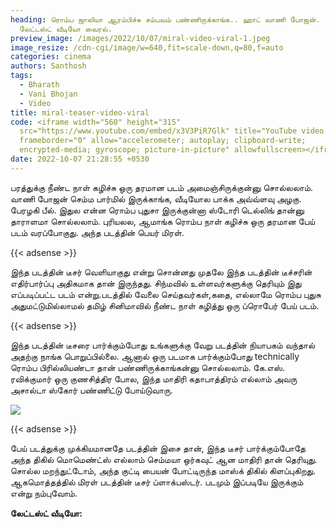 ```yaml
---
heading: ரொம்ப ஜாலியா ஆரம்பிச்சு சம்பவம் பண்ணிருக்காங்க.. ஹாட் வாணி போஜன்.
  லேட்டஸ்ட் வீடியோ வைரல்.
preview_image: /images/2022/10/07/miral-video-viral-1.jpeg
image_resize: /cdn-cgi/image/w=640,fit=scale-down,q=80,f=auto
categories: cinema
authors: Santhosh
tags:
  - Bharath
  - Vani Bhojan
  - Video
title: miral-teaser-video-viral
code: <iframe width="560" height="315"
  src="https://www.youtube.com/embed/x3V3PiR7Glk" title="YouTube video player"
  frameborder="0" allow="accelerometer; autoplay; clipboard-write;
  encrypted-media; gyroscope; picture-in-picture" allowfullscreen></iframe>
date: 2022-10-07 21:28:55 +0530
---
```



பரத்துக்கு நீண்ட நாள் கழிச்சு ஒரு தரமான படம் அமைஞ்சிருக்குன்னு சொல்லலாம். வாணி போஜன் செம்ம பார்மில் இருக்காங்க, வீடியோல பாக்க அவ்வ்ளவு அழகு. பேரழகி பீல். இதுல என்ன ரொம்ப புதுசா இருக்குன்னா ஸ்டோரி டெல்லிங் தான்னு தாராளமா சொல்லலாம். புரியலல, ஆமாங்க ரொம்ப நாள் கழிச்சு ஒரு தரமான பேய் படம் வரப்போகுது. அந்த படத்தின் பெயர் மிரள்.

{{< adsense >}}

இந்த படத்தின் டீசர் வெளியாகுது என்று சொன்னது முதலே இந்த படத்தின் டீச்சரின்  எதிர்பார்ப்பு அதிகமாக தான் இருந்தது. சிந்மவில் உள்ளவர்களுக்கு தெரியும் இது எப்படிப்பட்ட படம் என்று.படத்தில் வேலை  செய்தவர்கள்,கதை, எல்லாமே ரொம்ப புதுசு அதுமட்டுமில்லாமல் தமிழ் சினிமாவில் நீண்ட நாள் கழித்து ஒரு ப்ரொபேர் பேய் படம்.

{{< adsense >}}

இந்த படத்தின் டீசரை பார்க்கும்போது உங்களுக்கு வேறு படத்தின் நியாபகம்  வந்தால் அதற்கு நாங்க பொறுப்பில்லை. ஆனால் ஒரு படமாக பார்க்கும்போது technically ரொம்ப பிரில்லியண்டா தான் பண்ணிருக்காங்கன்னு சொல்லலாம். கே.எஸ். ரவிக்குமார் ஒரு குணசித்திர போல, இந்த மாதிரி கதாபாத்திரம் எல்லாம் அவரு அசால்டா ஸ்கோர் பண்ணிட்டு போய்டுவாரு.

![](/images/2022/10/07/miral-video-viral.jpeg)

{{< adsense >}}

பேய் படத்துக்கு முக்கியமானதே படத்தின் இசை  தான், இந்த டீசர் பார்க்கும்போதே அந்த திகில் மொமெண்ட்ஸ் எல்லாம் செம்மயா ஒர்கவுட் ஆன மாதிரி தான் தெரியுது. சொல்ல மறந்துட்டோம், அந்த குட்டி பையன் போட்டிருந்த மாஸ்க் திகில் கிளப்புகிறது. ஆகமொத்தத்தில் மிரள் படத்தின் டீசர் ப்ளாக்பஸ்டர். படமும் இப்படியே இருக்கும் என்று நம்புவோம். 

**லேட்டஸ்ட் வீடியோ:**